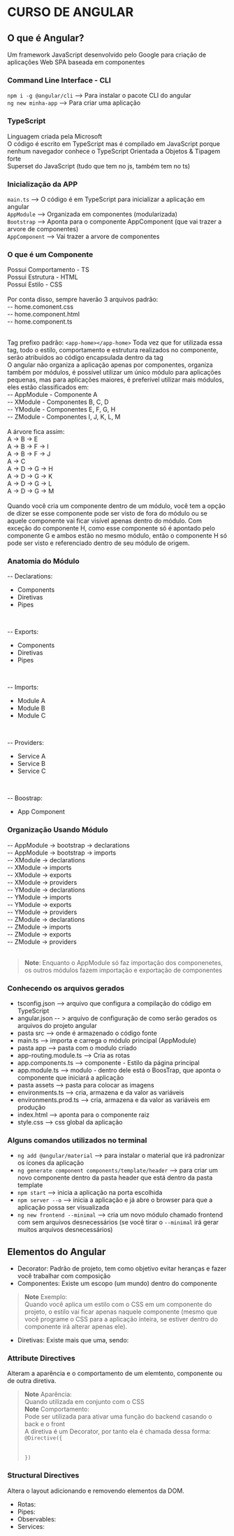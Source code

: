 # CURSO DE ANGULAR

## O que é Angular?
Um framework JavaScript desenvolvido pelo Google para criação de aplicações Web SPA baseada em componentes 

### Command Line Interface - CLI
`npm i -g @angular/cli`    --> Para instalar o pacote CLI do angular  
`ng new minha-app`         --> Para criar uma aplicação

### TypeScript
Linguagem criada pela Microsoft  
O código é escrito em TypeScript mas é compilado em JavaScript porque nenhum navegador conhece o TypeScript
Orientada a Objetos & Tipagem forte   
Superset do JavaScript (tudo que tem no js, também tem no ts)  
  
### Inicialização da APP
`main.ts`                  --> O código é em TypeScript para inicializar a aplicação em angular  
`AppModule`                --> Organizada em componentes (modularizada)  
`Bootstrap`                --> Aponta para o componente AppComponent (que vai trazer a arvore de componentes)  
`AppComponent`             --> Vai trazer a arvore de componentes  
  
### O que é um Componente
Possui Comportamento - TS  
Possui Estrutura - HTML  
Possui Estilo - CSS  
<br/>
Por conta disso, sempre haverão 3 arquivos padrão:  
-- home.comonent.css  
-- home.component.html   
-- home.component.ts  
<br/>

Tag prefixo padrão: `<app-home></app-home>`
Toda vez que for utilizada essa tag, todo o estilo, comportamento e estrutura realizados no componente, serão atribuídos ao código encapsulada dentro da tag  
O angular não organiza a aplicação apenas por componentes, organiza também por módulos, é possível utilizar um único módulo para aplicações pequenas, mas para aplicações maiores, é preferível utilizar mais módulos, eles estão classificados em:   
-- AppModule     - Componente A  
-- XModule       - Componentes B, C, D  
-- YModule       - Componentes E, F, G, H  
-- ZModule       - Componentes I, J, K, L, M  
<br/>
A árvore fica assim:  
A   ->    B  ->   E  
A   ->    B  ->   F ->  I  
A   ->    B  ->   F ->  J  
A   ->    C  
A   ->    D  ->   G ->  H  
A   ->    D  ->   G ->  K  
A   ->    D  ->   G ->  L  
A   ->    D  ->   G ->  M  
<br/>
Quando você cria um componente dentro de um módulo, você tem a opção de dizer se esse componente pode ser visto de fora do módulo ou se aquele componente vai ficar visível apenas dentro do módulo.
Com exceção do componente H, como esse componente só é apontado pelo componente G e ambos estão no mesmo módulo, então o componente H só pode ser visto e referenciado dentro de seu módulo de origem.

### Anatomia do Módulo
-- Declarations:
 * Components
 * Diretivas
 * Pipes
<br/>

-- Exports:
 * Components
 * Diretivas
 * Pipes
<br/>

-- Imports:                          
 * Module A
 * Module B
 * Module C
<br/>

 -- Providers:
 * Service A
 * Service B
 * Service C
<br/>

-- Boostrap:
 * App Component  

### Organização Usando Módulo
 -- AppModule    -> bootstrap        -> declarations  
 -- AppModule    -> bootstrap        -> imports  
 -- XModule      -> declarations  
 -- XModule      -> imports  
 -- XModule      -> exports  
 -- XModule      -> providers  
 -- YModule      -> declarations  
 -- YModule      -> imports  
 -- YModule      -> exports  
 -- YModule      -> providers  
 -- ZModule      -> declarations  
 -- ZModule      -> imports  
 -- ZModule      -> exports  
 -- ZModule      -> providers  
<br/>

> **Note**: Enquanto o AppModule só faz importação dos componenetes, os outros módulos fazem importação e exportação de componentes

### Conhecendo os arquivos gerados
* tsconfig.json --> arquivo que configura a compilação do código em TypeScript
* angular.json -- > arquivo de configuração de como serão gerados os arquivos do projeto angular
* pasta src --> onde é armazenado o código fonte
* main.ts --> importa e carrega o módulo principal (AppModule)
* pasta app --> pasta com o modulo criado
* app-routing.module.ts --> Cria as rotas
* app.components.ts --> componente - Estilo da página principal
* app.module.ts --> modulo - dentro dele está o BoosTrap, que aponta o componente que iniciará a aplicação
* pasta assets --> pasta para colocar as imagens
* environments.ts --> cria, armazena e da valor as variáveis
* environments.prod.ts --> cria, armazena e da valor as variáveis em produção
* index.html --> aponta para o componente raiz
* style.css --> css global da aplicação

### Alguns comandos utilizados no terminal
* `ng add @angular/material` --> para instalar o material que irá padronizar os ícones da aplicação
* `ng generate component components/template/header` --> para criar um novo componente dentro da pasta header que está dentro da pasta template
* `npm start` --> inicia a aplicação na porta escolhida
* `npm server --o` --> inicia a aplicação e já abre o browser para que a aplicação possa ser visualizada
* `ng new frontend --minimal` --> cria um novo módulo chamado frontend com sem arquivos desnecessários (se você tirar o `--minimal` irá gerar muitos arquivos desnecessários)

## Elementos do Angular
* Decorator: 
Padrão de projeto, tem como objetivo evitar heranças e fazer você trabalhar com composição
* Componentes:
Existe um escopo (um mundo) dentro do componente  
> **Note** Exemplo:  
> Quando você aplica um estilo com o CSS em um componente do projeto, o estilo vai ficar apenas naquele componente (mesmo que você programe o CSS para a aplicação inteira, se estiver dentro do componente irá alterar apenas ele).
* Diretivas:
Existe mais que uma, sendo:
### Attribute Directives
Alteram a aparência e o comportamento de um elemtento, componente ou de outra diretiva.  
> **Note** Aparência:  
> Quando utilizada em conjunto com o CSS  
> **Note** Comportamento:  
> Pode ser utilizada para ativar uma função do backend casando o back e o front  
A diretiva é um Decorator, por tanto ela é chamada dessa forma:  
> `@Directive({` </br></br>
> 
> `})`  
### Structural Directives
Altera o layout adicionando e removendo elementos da DOM.  


* Rotas:
* Pipes:
* Observables:
* Services: